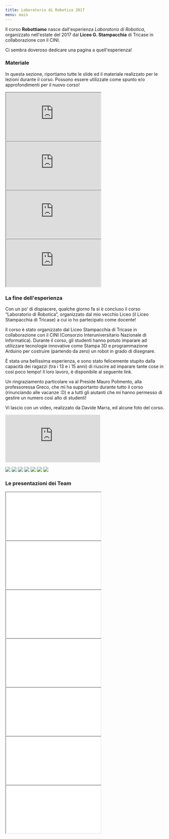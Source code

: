 ```yaml
---
title: Laboratorio di Robotica 2017
menu: main
---
```


Il corso **Robottiamo** nasce dall'esperienza *Laboratorio di Robotica*, organizzato nell'estate del 2017 dal **Liceo G. Stampacchia** di Tricase in collaborazione con il CINI.

Ci sembra doveroso dedicare una pagina a quell'esperienza!

<!--more-->

### Materiale

In questa sezione, riportiamo tutte le slide ed il materiale realizzato per le lezioni durante il corso. Possono essere utilizzate come spunto e/o approfondimenti per il nuovo corso!

<div class="resp-container">
<iframe class="resp-iframe" src="https://docs.google.com/presentation/d/1I5cEyMw20VzW4fmZE-IjRFw5MmMWhR-gSe2zYw-T6Lo/embed?start=false&loop=false&delayms=3000"></iframe> 
</div>

<div class="resp-container">
<iframe class="resp-iframe" src="https://docs.google.com/presentation/d/1kRWQmZ1k9Emzem_UsOagJd9BgA7iX9pXpKt0hmf0p7Y/embed?start=false&loop=false&delayms=3000"></iframe> 
</div>


<div class="resp-container">
<iframe class="resp-iframe" src="https://docs.google.com/presentation/d/1DvEwGWvwgnSdhajP-gV-FnbSZBya_ezd_GaveQwy1MU/embed?start=false&loop=false&delayms=3000"></iframe> 
</div>

<div class="resp-container">
<iframe class="resp-iframe" src="https://docs.google.com/presentation/d/16563eWcjv2oLysPOxwEr048id-bzFzUCkJBTzKTzXEE/embed?start=false&loop=false&delayms=3000"></iframe> 
</div>

### La fine dell'esperienza

Con un po’ di dispiacere, qualche giorno fa si è concluso il corso “Laboratorio di Robotica”, organizzato dal mio vecchio Liceo (il Liceo Stampacchia di Tricase) a cui io ho partecipato come docente!

Il corso è stato organizzato dal Liceo Stampacchia di Tricase in collaborazione con il CINI (Consorzio Interuniversitario Nazionale di Informatica). Durante il corso, gli studenti hanno potuto imparare ad utilizzare tecnologie innovative come Stampa 3D e programmazione Arduino per costruire (partendo da zero) un robot in grado di disegnare.

È stata una bellissima esperienza, e sono stato felicemente stupito dalla capacità dei ragazzi (tra i 13 e i 15 anni) di riuscire ad imparare tante cose in così poco tempo! Il loro lavoro, è disponibile al seguente link.

Un ringraziamento particolare va al Preside Mauro Polimento, alla professoressa Greco, che mi ha supportanto durante tutto il corso (rinunciando alle vacanze :D) e a tutti gli aiutanti che mi hanno permesso di gestire un numero così alto di studenti!

Vi lascio con un video, realizzato da Davide Marra, ed alcune foto del corso.

<div class="resp-container">
<iframe class="resp-iframe" src="https://www.youtube.com/embed/NG4cZG6Y9Wo" frameborder="0" allow="autoplay; encrypted-media"></iframe> </div>

![](/imgs/laboratorio-robotica-2017/1.jpg)
![](/imgs/laboratorio-robotica-2017/2.jpg)
![](/imgs/laboratorio-robotica-2017/3.jpg)
![](/imgs/laboratorio-robotica-2017/4.jpg)
![](/imgs/laboratorio-robotica-2017/5.jpg)
![](/imgs/laboratorio-robotica-2017/6.jpg)
![](/imgs/laboratorio-robotica-2017/7.jpg)

### Le presentazioni dei Team

<div class="resp-container">
<iframe class="resp-iframe" src="//www.slideshare.net/slideshow/embed_code/key/gDwZy9mK6AFKkD" scrolling="no"> </iframe> </div>

<div class="resp-container">
<iframe class="resp-iframe" src="//www.slideshare.net/slideshow/embed_code/key/f4Y1OvdO7UHVod" scrolling="no"> </iframe> </div>

<div class="resp-container">
<iframe class="resp-iframe" src="//www.slideshare.net/slideshow/embed_code/key/yoEBfYAwlUy5eR" scrolling="no"> </iframe> </div>

<div class="resp-container">
<iframe class="resp-iframe" src="//www.slideshare.net/slideshow/embed_code/key/1hf3Me4MgYuAhq" scrolling="no"> </iframe> </div>

<div class="resp-container">
<iframe class="resp-iframe" src="//www.slideshare.net/slideshow/embed_code/key/EO4nzqJX0PN97s" scrolling="no"> </iframe> </div>

<div class="resp-container">
<iframe class="resp-iframe" src="//www.slideshare.net/slideshow/embed_code/key/tD44xQjya0NnRN" scrolling="no"> </iframe> </div>

<div class="resp-container">
<iframe class="resp-iframe" src="//www.slideshare.net/slideshow/embed_code/key/Fvw2bPm69HCW2O" scrolling="no"> </iframe> </div>
